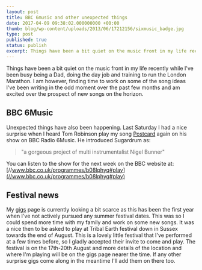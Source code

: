 ```yaml
---
layout: post
title: BBC 6music and other unexpected things
date: 2017-04-09 09:38:02.000000000 +00:00
thumb: blog/wp-content/uploads/2013/06/17212156/sixmusic_badge.jpg
type: post
published: true
status: publish
excerpt: Things have been a bit quiet on the music front in my life recently while I've been busy being a Dad, doing the day job and training to run the London Marathon.  I am however, finding more time to work on some of the song ideas I've been writing in the odd moment over the past few months and am excited over the prospect of new songs on the horizon. 
---
```


Things have been a bit quiet on the music front in my life recently while I've been busy being a Dad, doing the day job and training to run the London Marathon.  I am however, finding time to work on some of the song ideas I've been writing in the odd moment over the past few months and am excited over the prospect of new songs on the horizon.


## BBC 6Music
Unexpected things have also been happening. Last Saturday I had a nice surprise when I heard Tom Robinson play my song [Postcard](https://youtu.be/4pM6WphmRhQ) again on his show on BBC Radio 6Music.  He introduced Sugardrum as: 

> "a gorgeous project of multi instrumentalist Nigel Bunner" 

You can listen to the show for the next week on the BBC website at:
[//www.bbc.co.uk/programmes/b08lphyq#play](//www.bbc.co.uk/programmes/b08lphyq#play)


## Festival news
My [gigs](/gigs/) page is currently looking a bit scarce as this has been the first year when I've not actively pursued any summer festival dates. This was so I could spend more time with my family and work on some new songs. It was a nice then to be asked to play at Tribal Earth festival down in Sussex towards the end of August. This is a lovely little festival that I've performed at a few times before, so I gladly accepted their invite to come and play. The festival is on the 17th-20th August and more details of the location and where I'm playing will be on the gigs page nearer the time. If any other surprise gigs come along in the meantime I'll add them on there too.
